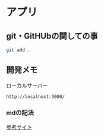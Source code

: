 # アプリ
## git・GitHUbの関しての事

```bash
git add .


```




## 開発メモ
ローカルサーバー
```bash
http://localhost:3000/
```


### mdの記法
[参考サイト](https://qiita.com/oreo/items/82183bfbaac69971917f)